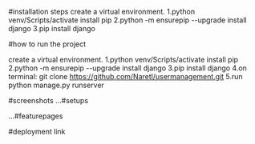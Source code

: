 #installation steps
create a virtual environment.
1.python venv/Scripts/activate 
install pip
2.python -m ensurepip --upgrade
install django
3.pip install django


#how to run the project 

create a virtual environment.
1.python venv/Scripts/activate 
install pip
2.python -m ensurepip --upgrade
install django
3.pip install django
4.on terminal:
  git clone https://github.com/Naretl/usermanagement.git
5.run python manage.py runserver




#screenshots 
...#setups


...#featurepages 


#deployment link
